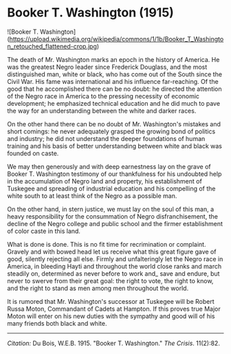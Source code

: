 <!--
title:   Booker T. Washington
author:  Du Bois, W.E.B.
journal: The Crisis
year:    1915
volume:  11
issue:   2
pages:   82
-->
# Booker T. Washington (1915)
![Booker T. Washington] (https://upload.wikimedia.org/wikipedia/commons/1/1b/Booker_T_Washington_retouched_flattened-crop.jpg)

The death of Mr. Washington marks an epoch in the history of America. He was the greatest Negro leader since Frederick Douglass, and the most distinguished man, white or black, who has come out of the South since the Civil War. His fame was international and his influence far-reaching. Of the good that he accomplished there can be no doubt: he directed the attention of the Negro race in America to the pressing necessity of economic development; he emphasized technical education and he did much to pave the way for an understanding between the white and darker races.

On the other hand there can be no doubt of Mr. Washington's mistakes and short comings: he never adequately grasped the growing bond of politics and industry; he did not understand the deeper foundations of human training and his basis of better understanding between white and black was founded on caste.

We may then generously and with deep earnestness lay on the grave of Booker T. Washington testimony of our thankfulness for his undoubted help in the accumulation of Negro land and property, his establishment of Tuskegee and spreading of industrial education and his compelling of the white south to at least think of the Negro as a possible man.

On the other hand, in stern justice, we must lay on the soul of this man, a heavy responsibility for the consummation of Negro disfranchisement, the decline of the Negro college and public school and the firmer establishment of color caste in this land.

What is done is done. This is no fit time for recrimination or complaint. Gravely and with bowed head let us receive what this great figure gave of good, silently rejecting all else. Firmly and unfalteringly let the Negro race in America, in bleeding Hayti and throughout the world close ranks and march steadily on, determined as never before to work and_ save and endure, but never to swerve from their great goal: the right to vote, the right to know, and the right to stand as men among men throughout the world.

It is rumored that Mr. Washington's successor at Tuskegee will be Robert Russa Moton, Commandant of Cadets at Hampton. If this proves true Major Moton will enter on his new duties with the sympathy and good will of his many friends both black and white.

____________________
*Citation:* Du Bois, W.E.B. 1915. "Booker T. Washington." *The Crisis*. 11(2):82.
